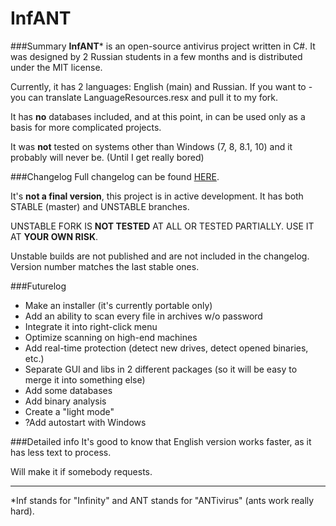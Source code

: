 # InfANT
###Summary
**InfANT*** is an open-source antivirus project written in C#.
It was designed by 2 Russian students in a few months and is distributed under the MIT license.

Currently, it has 2 languages: English (main) and Russian. If you want to - you can translate LanguageResources.resx and pull it to my fork. 

It has **no** databases included, and at this point, in can be used only as a basis for more complicated projects.

It was **not** tested on systems other than Windows (7, 8, 8.1, 10) and it probably will never be. (Until I get really bored)

###Changelog
Full changelog can be found [HERE](http://bitva-pod-moskvoy.ru/_kaspersky/changelog.txt).

It's **not a final version**, this project is in active development. It has both STABLE (master) and UNSTABLE branches.

UNSTABLE FORK IS **NOT TESTED** AT ALL OR TESTED PARTIALLY.
USE IT AT **YOUR OWN RISK**.

Unstable builds are not published and are not included in the changelog. Version number matches the last stable ones.

###Futurelog
 * Make an installer (it's currently portable only)
 * Add an ability to scan every file in archives w/o password
 * Integrate it into right-click menu
 * Optimize scanning on high-end machines
 * Add real-time protection (detect new drives, detect opened binaries, etc.)
 * Separate GUI and libs in 2 different packages (so it will be easy to merge it into something else)
 * Add some databases
 * Add binary analysis
 * Create a "light mode"
 * ?Add autostart with Windows
 
###Detailed info
It's good to know that English version works faster, as it has less text to process.

Will make it if somebody requests.

---
*Inf stands for "Infinity" and ANT stands for "ANTivirus" (ants work really hard).


